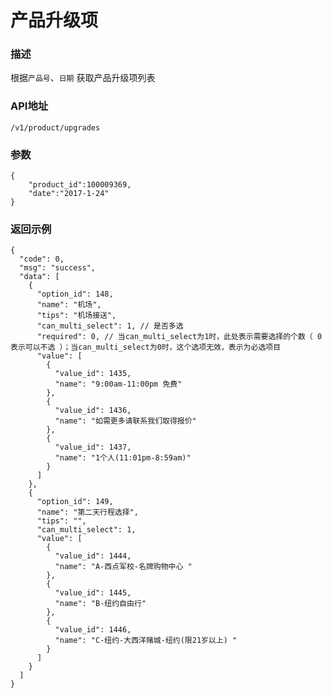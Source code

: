 # 产品升级项

### 描述

根据`产品号`、`日期` 获取产品升级项列表


### API地址

    /v1/product/upgrades

### 参数

	{
		"product_id":100009369,
		"date":"2017-1-24"
	}



### 返回示例

	{
	  "code": 0,
	  "msg": "success",
	  "data": [
	    {
	      "option_id": 148,
	      "name": "机场",
	      "tips": "机场接送",
	      "can_multi_select": 1, // 是否多选
	      "required": 0, // 当can_multi_select为1时，此处表示需要选择的个数（ 0表示可以不选 ）；当can_multi_select为0时，这个选项无效，表示为必选项目
	      "value": [
	        {
	          "value_id": 1435,
	          "name": "9:00am-11:00pm 免费"
	        },
	        {
	          "value_id": 1436,
	          "name": "如需更多请联系我们取得报价"
	        },
	        {
	          "value_id": 1437,
	          "name": "1个人(11:01pm-8:59am)"
	        }
	      ]
	    },
	    {
	      "option_id": 149,
	      "name": "第二天行程选择",
	      "tips": "",
	      "can_multi_select": 1,
	      "value": [
	        {
	          "value_id": 1444,
	          "name": "A-西点军校-名牌购物中心 "
	        },
	        {
	          "value_id": 1445,
	          "name": "B-纽约自由行"
	        },
	        {
	          "value_id": 1446,
	          "name": "C-纽约-大西洋赌城-纽约(限21岁以上) "
	        }
	      ]
	    }
	  ]
	}
